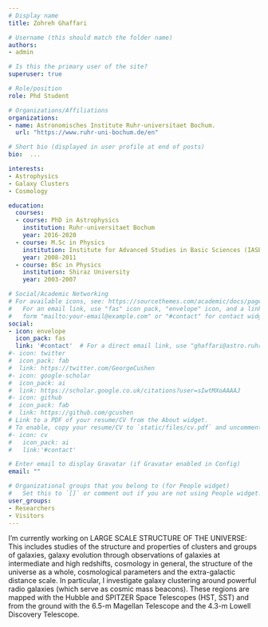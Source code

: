 ```yaml
---
# Display name
title: Zohreh Ghaffari

# Username (this should match the folder name)
authors:
- admin

# Is this the primary user of the site?
superuser: true

# Role/position
role: Phd Student

# Organizations/Affiliations
organizations:
- name: Astronomisches Institute Ruhr-universitaet Bochum.
  url: "https://www.ruhr-uni-bochum.de/en"

# Short bio (displayed in user profile at end of posts)
bio:  ...

interests:
- Astrophysics
- Galaxy Clusters
- Cosmology

education:
  courses:
  - course: PhD in Astrophysics
    institution: Ruhr-universitaet Bochum
    year: 2016-2020
  - course: M.Sc in Physics
    institution: Institute for Advanced Studies in Basic Sciences (IASBS)
    year: 2008-2011
  - course: BSc in Physics
    institution: Shiraz University
    year: 2003-2007

# Social/Academic Networking
# For available icons, see: https://sourcethemes.com/academic/docs/page-builder/#icons
#   For an email link, use "fas" icon pack, "envelope" icon, and a link in the
#   form "mailto:your-email@example.com" or "#contact" for contact widget.
social:
- icon: envelope
  icon_pack: fas
  link: '#contact'  # For a direct email link, use "ghaffari@astro.ruhr-uni-bochum.de".
#- icon: twitter
#  icon_pack: fab
#  link: https://twitter.com/GeorgeCushen
#- icon: google-scholar
#  icon_pack: ai
#  link: https://scholar.google.co.uk/citations?user=sIwtMXoAAAAJ
#- icon: github
#  icon_pack: fab
#  link: https://github.com/gcushen
# Link to a PDF of your resume/CV from the About widget.
# To enable, copy your resume/CV to `static/files/cv.pdf` and uncomment the lines below.
#- icon: cv
#   icon_pack: ai
#   link:'#contact'

# Enter email to display Gravatar (if Gravatar enabled in Config)
email: ""

# Organizational groups that you belong to (for People widget)
#   Set this to `[]` or comment out if you are not using People widget.
user_groups:
- Researchers
- Visitors
---
```


I’m currently working on LARGE SCALE STRUCTURE OF THE UNIVERSE: This includes studies of the structure and properties of clusters and groups of galaxies, galaxy evolution through observations of galaxies at intermediate and high redshifts, cosmology in general, the structure of the universe as a whole, cosmological parameters and the extra-galactic distance scale. In particular, I investigate galaxy clustering around powerful radio galaxies (which serve as cosmic mass beacons). These regions are mapped with the Hubble and SPITZER Space Telescopes (HST, SST) and from the ground with the 6.5-m Magellan Telescope and the 4.3-m Lowell Discovery Telescope.
